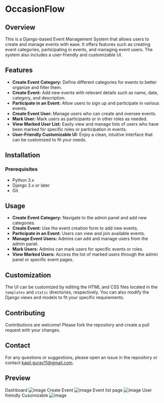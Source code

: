 # OccasionFlow

## Overview

This is a Django-based Event Management System that allows users to create and manage events with ease. It offers features such as creating event categories, participating in events, and managing event users. The system also includes a user-friendly and customizable UI.

## Features

- **Create Event Category:** Define different categories for events to better organize and filter them.
- **Create Event:** Add new events with relevant details such as name, date, category, and description.
- **Participate in an Event:** Allow users to sign up and participate in various events.
- **Create Event User:** Manage users who can create and oversee events.
- **Mark User:** Mark users as participants or in other roles as needed.
- **View Marked User List:** Easily view and manage lists of users who have been marked for specific roles or participation in events.
- **User-Friendly Customizable UI:** Enjoy a clean, intuitive interface that can be customized to fit your needs.

## Installation

### Prerequisites

- Python 3.x
- Django 3.x or later
- Git

## Usage

- **Create Event Category:** Navigate to the admin panel and add new categories.
- **Create Event:** Use the event creation form to add new events.
- **Participate in an Event:** Users can view and join available events.
- **Manage Event Users:** Admins can add and manage users from the admin panel.
- **Mark Users:** Admins can mark users for specific events or roles.
- **View Marked Users:** Access the list of marked users through the admin panel or specific event pages.

## Customization

The UI can be customized by editing the HTML and CSS files located in the `templates` and `static` directories, respectively. You can also modify the Django views and models to fit your specific requirements.

## Contributing

Contributions are welcome! Please fork the repository and create a pull request with your changes.

## Contact

For any questions or suggestions, please open an issue in the repository or contact [kapil.gurav11@gmail.com](mailto:kapil.gurav11@gmail.com).


## Preview
Dashboard
![image](https://github.com/Kapil-Gurav/Event-Management-System/assets/160912998/120b150f-1c38-41df-a626-3922c1990562)
Create Event
![image](https://github.com/Kapil-Gurav/Event-Management-System/assets/160912998/ff72f8ec-8c41-4591-9802-2f9f5451b5d1)
Event list page
![image](https://github.com/Kapil-Gurav/Event-Management-System/assets/160912998/6ce7ddac-8698-4376-9d1c-79b44053f8e7)
User freindly Cusomizable
![image](https://github.com/Kapil-Gurav/Event-Management-System/assets/160912998/5b95e73e-ed4a-4bce-9e80-2583503731b0)


